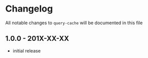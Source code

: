 # Changelog

All notable changes to `query-cache` will be documented in this file

## 1.0.0 - 201X-XX-XX

- initial release
